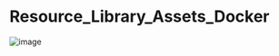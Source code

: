 # Resource_Library_Assets_Docker

![image](https://github.com/Ritwik-28/Resource_Library/assets/43515034/07ca5a7f-672c-42e9-81f3-626a12b0c7f3)
